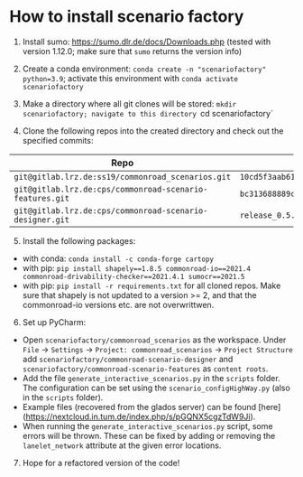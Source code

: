 How to install scenario factory
===============================

1. Install sumo: https://sumo.dlr.de/docs/Downloads.php (tested with version 1.12.0; make sure that `sumo` returns the version info)

2. Create a conda environment: `conda create -n "scenariofactory" python=3.9`; activate this environment with `conda activate scenariofactory`

3. Make a directory where all git clones will be stored: `mkdir scenariofactory; navigate to this directory `cd scenariofactory`

4. Clone the following repos into the created directory and check out the specified commits:

| Repo | Commit |
|------|--------|
| `git@gitlab.lrz.de:ss19/commonroad_scenarios.git` | `10cd5f3aab61bad81177d4e55cec601726dec6b9` |
| `git@gitlab.lrz.de:cps/commonroad-scenario-features.git` | `bc313688889cfdc5b47cada557e410a9efef3265` |
| `git@gitlab.lrz.de:cps/commonroad-scenario-designer.git` | `release_0.5.1` |

5. Install the following packages:
- with conda: `conda install -c conda-forge cartopy`
- with pip: `pip install shapely==1.8.5 commonroad-io==2021.4 commonroad-drivability-checker==2021.4.1 sumocr==2021.5`
- with pip: `pip install -r requirements.txt` for all cloned repos. Make sure that shapely is not updated to a version >= 2, and that the commonroad-io versions etc. are not overwrittwen. 

6. Set up PyCharm:
- Open `scenariofactory/commonroad_scenarios` as the workspace. Under `File` → `Settings` → `Project: commonroad_scenarios` → `Project Structure` add `scenariofactory/commonroad-scenario-designer` and `scenariofactory/commonroad-scenario-features` as `content roots`. 
- Add the file `generate_interactive_scenarios.py` in the `scripts` folder. The configuration can be set using the `scenario_configHighWay.py` (also in the `scripts` folder). 
- Example files (recovered from the glados server) can be found [here] (https://nextcloud.in.tum.de/index.php/s/pGQNX5cgzTdW9Ji).
- When running the `generate_interactive_scenarios.py` script, some errors will be thrown. These can be fixed by adding or removing the `lanelet_network` attribute at the given error locations.

7. Hope for a refactored version of the code!
